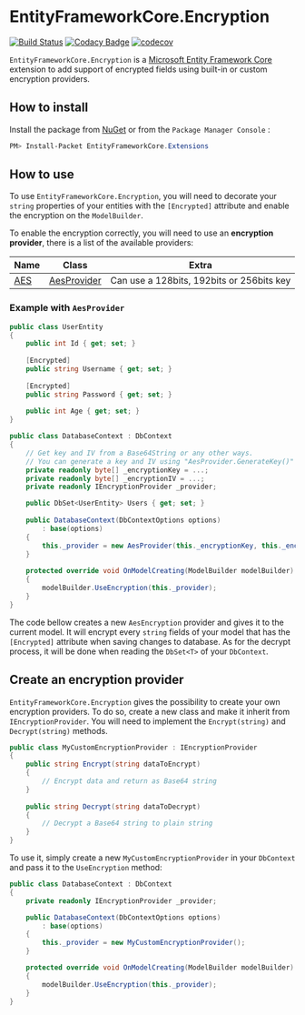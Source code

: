 # EntityFrameworkCore.Encryption

[![Build Status](https://travis-ci.org/Eastrall/EntityFrameworkCore.Encryption.svg?branch=master)](https://travis-ci.org/Eastrall/EntityFrameworkCore.Encryption)
[![Codacy Badge](https://api.codacy.com/project/badge/Grade/74fc74231f7542848fdc221014de2109)](https://www.codacy.com/app/Eastrall/EntityFrameworkCore.Encryption?utm_source=github.com&amp;utm_medium=referral&amp;utm_content=Eastrall/EntityFrameworkCore.Encryption&amp;utm_campaign=Badge_Grade)
[![codecov](https://codecov.io/gh/Eastrall/EntityFrameworkCore.Encryption/branch/master/graph/badge.svg)](https://codecov.io/gh/Eastrall/EntityFrameworkCore.Encryption)

`EntityFrameworkCore.Encryption` is a [Microsoft Entity Framework Core](https://github.com/aspnet/EntityFrameworkCore) extension to add support of encrypted fields using built-in or custom encryption providers.

## How to install

Install the package from [NuGet](https://www.nuget.org/) or from the `Package Manager Console` :
```powershell
PM> Install-Packet EntityFrameworkCore.Extensions
```

## How to use

To use `EntityFrameworkCore.Encryption`, you will need to decorate your `string` properties of your entities with the `[Encrypted]` attribute and enable the encryption on the `ModelBuilder`. 

To enable the encryption correctly, you will need to use an **encryption provider**, there is a list of the available providers:

| Name | Class | Extra |
|------|-------|-------|
| [AES](https://docs.microsoft.com/en-US/dotnet/api/system.security.cryptography.aes?view=netcore-2.2) | [AesProvider](https://github.com/Eastrall/EntityFrameworkCore.Encryption/blob/master/src/EntityFrameworkCore.Encryption/Providers/AesProvider.cs) | Can use a 128bits, 192bits or 256bits key |

### Example with `AesProvider`

```csharp
public class UserEntity
{
	public int Id { get; set; }
	
	[Encrypted]
	public string Username { get; set; }
	
	[Encrypted]
	public string Password { get; set; }
	
	public int Age { get; set; }
}

public class DatabaseContext : DbContext
{
	// Get key and IV from a Base64String or any other ways.
	// You can generate a key and IV using "AesProvider.GenerateKey()"
	private readonly byte[] _encryptionKey = ...; 
	private readonly byte[] _encryptionIV = ...;
	private readonly IEncryptionProvider _provider;

	public DbSet<UserEntity> Users { get; set; }
	
	public DatabaseContext(DbContextOptions options)
		: base(options)
	{
		this._provider = new AesProvider(this._encryptionKey, this._encryptionIV);
	}
	
	protected override void OnModelCreating(ModelBuilder modelBuilder)
	{
		modelBuilder.UseEncryption(this._provider);
	}
}
```
The code bellow creates a new `AesEncryption` provider and gives it to the current model. It will encrypt every `string` fields of your model that has the `[Encrypted]` attribute when saving changes to database. As for the decrypt process, it will be done when reading the `DbSet<T>` of your `DbContext`.

## Create an encryption provider

`EntityFrameworkCore.Encryption` gives the possibility to create your own encryption providers. To do so, create a new class and make it inherit from `IEncryptionProvider`. You will need to implement the `Encrypt(string)` and `Decrypt(string)` methods.

```csharp
public class MyCustomEncryptionProvider : IEncryptionProvider
{
	public string Encrypt(string dataToEncrypt)
	{
		// Encrypt data and return as Base64 string
	}
	
	public string Decrypt(string dataToDecrypt)
	{
		// Decrypt a Base64 string to plain string
	}
}
```

To use it, simply create a new `MyCustomEncryptionProvider` in your `DbContext` and pass it to the `UseEncryption` method:
```csharp
public class DatabaseContext : DbContext
{
	private readonly IEncryptionProvider _provider;

	public DatabaseContext(DbContextOptions options)
		: base(options)
	{
		this._provider = new MyCustomEncryptionProvider();
	}

	protected override void OnModelCreating(ModelBuilder modelBuilder)
	{
		modelBuilder.UseEncryption(this._provider);
	}
}
```
